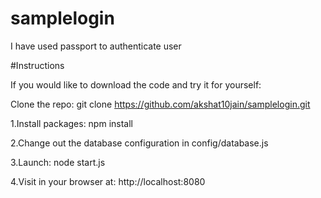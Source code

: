 # samplelogin

I have used passport to authenticate user


#Instructions


If you would like to download the code and try it for yourself:

Clone the repo: git clone https://github.com/akshat10jain/samplelogin.git
 
 1.Install packages: npm install

 2.Change out the database configuration in config/database.js
 
 3.Launch: node start.js
 
 4.Visit in your browser at: http://localhost:8080